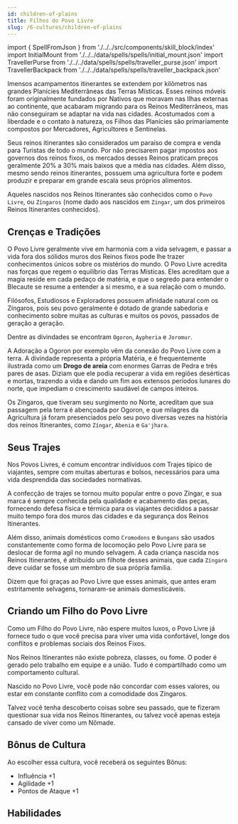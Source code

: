 ```yaml
---
id: children-of-plains
title: Filhos do Povo Livre
slug: /6-cultures/children-of-plains
---
```


import { SpellFromJson } from './../../src/components/skill_block/index'
import InitialMount from './../../data/spells/spells/initial_mount.json'
import TravellerPurse from './../../data/spells/spells/traveller_purse.json'
import TravellerBackpack from './../../data/spells/spells/traveller_backpack.json'

Imensos acampamentos itinerantes se extendem por kilômetros nas grandes Planícies Mediterrâneas das Terras Místicas. Esses reinos móveis foram originalmente fundados por Nativos que moravam nas Ilhas externas ao continente, que acabaram migrando para os Reinos Mediterrâneos, mas não conseguiram se adaptar na vida nas cidades. Acostumados com a liberdade e o contato à natureza, os Filhos das Planícies são primariamente compostos por Mercadores, Agricultores e Sentinelas.

Seus reinos itinerantes são considerados um paraíso de compra e venda para Turistas de todo o mundo. Por não precisarem pagar impostos aos governos dos reinos fixos, os mercados desses Reinos praticam preços geralmente 20% a 30% mais baixos que a média nas cidades. Além disso, mesmo sendo reinos itinerantes, possuem uma agricultura forte e podem produzir e preparar em grande escala seus próprios alimentos.

Aqueles nascidos nos Reinos Itinerantes são conhecidos como o `Povo Livre`, ou `Zíngaros` (nome dado aos nascidos em `Zingar`, um dos primeiros Reinos Itinerantes conhecidos).

## Crenças e Tradições

O Povo Livre geralmente vive em harmonia com a vida selvagem, e passar a vida fora dos sólidos muros dos Reinos fixos pode lhe trazer conhecimentos únicos sobre os mistérios do mundo.
O Povo Livre acredita nas forças que regem o equilíbrio das Terras Místicas. Eles acreditam que a magia reside em cada pedaço de matéria, e que o segredo para entender o Blecaute se resume a entender a si mesmo, e a sua relação com o mundo.

Filósofos, Estudiosos e Exploradores possuem afinidade natural com os Zíngaros, pois seu povo geralmente é dotado de grande sabedoria e conhecimento sobre muitas as culturas e muitos os povos, passados de geração a geração.

Dentre as divindades se encontram `Ogoron`, `Aypheria` e `Joromur`.

A Adoração a Ogoron por exemplo vêm da conexão do Povo Livre com a terra. A divindade representa a própria Matéria, e é frequentemente ilustrada como um **Drogo de areia** com enormes Garras de Pedra e três pares de asas.
Diziam que ele podia recuperar a vida em regiões desérticas e mortas, trazendo a vida e dando um fim aos extensos períodos lunares do norte, que impediam o crescimento saudável de campos inteiros.

Os Zíngaros, que tiveram seu surgimento no Norte, acreditam que sua passagem pela terra é abençoada por Ogoron, e que milagres da Agricultura já foram presenciados pelo seu povo diversas vezes na história dos reinos Itinerantes, como `Zíngar`, `Abenia` e `Ga'jhara`.

## Seus Trajes

Nos Povos Livres, é comum encontrar indivíduos com Trajes típico de viajantes, sempre com muitas aberturas e bolsos, necessários para uma vida desprendida das sociedades normativas.

A confecção de trajes se tornou muito popular entre o povo Zíngar, e sua marca é sempre conhecida pela qualidade e acabamento das peças, fornecendo defesa física e térmica para os viajantes decididos a passar muito tempo fora dos muros das cidades e da segurança dos Reinos Itinerantes.

Além disso, animais domésticos como `Cromodons` e `Bungans` são usados constantemente como forma de locomoção pelo Povo Livre para se deslocar de forma agil no mundo selvagem. A cada criança nascida nos Reinos Itinerantes, é atribuído um filhote desses animais, que cada `Zíngaro` deve cuidar se fosse um membro de sua própria família.

Dizem que foi graças ao Povo Livre que esses animais, que antes eram estritamente selvagens, tornaram-se animais domesticáveis.

## Criando um Filho do Povo Livre

Como um Filho do Povo Livre, não espere muitos luxos, o Povo Livre já fornece tudo o que você precisa para viver uma vida confortável, longe dos conflitos e problemas sociais dos Reinos Fixos.

Nos Reinos Itinerantes não existe pobreza, classes, ou fome. O poder é gerado pelo trabalho em equipe e a união. Tudo é compartilhado como um comportamento cultural.

Nascido no Povo Livre, você pode não concordar com esses valores, ou estar em constante conflito com a comodidade dos Zíngaros.

Talvez você tenha descoberto coisas sobre seu passado, que te fizeram questionar sua vida nos Reinos Itinerantes, ou talvez você apenas esteja cansado de viver como um Nômade.

## Bônus de Cultura

Ao escolher essa cultura, você receberá os seguintes Bônus:

- Influência +1
- Agilidade +1
- Pontos de Ataque +1

## Habilidades

<SpellFromJson spellData={InitialMount} />
<SpellFromJson spellData={TravellerPurse} />
<SpellFromJson spellData={TravellerBackpack} />
